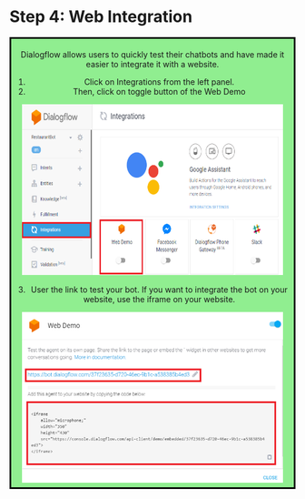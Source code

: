 
# Step 4: Web Integration

<div style="border-style: solid; border-color: black; text-align: center; background-color: lightgreen; padding: 5px;">

Dialogflow allows users to quickly test their chatbots and have made it easier to integrate it with a website. 

1.	Click on Integrations from the left panel.
2.	Then, click on toggle button of the Web Demo 

<div style="text-align:center">
  <img width="460" height="300" src="img/web-integration-1.png" alt="Web Integration Step 1">
</div>

3. User the link to test your bot. If you want to integrate the bot on your website, use the iframe on your website.

<div style="text-align:center">
  <img width="460" height="300" src="img/web-integration-2.png" alt="Web Integration Step 2">
</div>